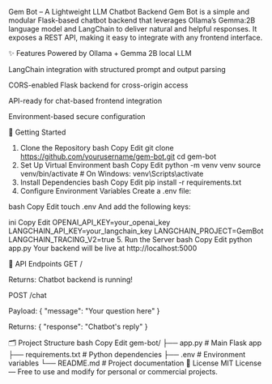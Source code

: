  Gem Bot – A Lightweight LLM Chatbot Backend
Gem Bot is a simple and modular Flask-based chatbot backend that leverages Ollama’s Gemma:2B language model and LangChain to deliver natural and helpful responses. It exposes a REST API, making it easy to integrate with any frontend interface.

✨ Features
Powered by Ollama + Gemma 2B local LLM

LangChain integration with structured prompt and output parsing

CORS-enabled Flask backend for cross-origin access

API-ready for chat-based frontend integration

Environment-based secure configuration

🚀 Getting Started
1. Clone the Repository
bash
Copy
Edit
git clone https://github.com/yourusername/gem-bot.git
cd gem-bot
2. Set Up Virtual Environment
bash
Copy
Edit
python -m venv venv
source venv/bin/activate  # On Windows: venv\Scripts\activate
3. Install Dependencies
bash
Copy
Edit
pip install -r requirements.txt
4. Configure Environment Variables
Create a .env file:

bash
Copy
Edit
touch .env
And add the following keys:

ini
Copy
Edit
OPENAI_API_KEY=your_openai_key
LANGCHAIN_API_KEY=your_langchain_key
LANGCHAIN_PROJECT=GemBot
LANGCHAIN_TRACING_V2=true
5. Run the Server
bash
Copy
Edit
python app.py
Your backend will be live at http://localhost:5000

🧠 API Endpoints
GET /

Returns: Chatbot backend is running!

POST /chat

Payload: { "message": "Your question here" }

Returns: { "response": "Chatbot's reply" }

🗂️ Project Structure
bash
Copy
Edit
gem-bot/
├── app.py               # Main Flask app
├── requirements.txt     # Python dependencies
├── .env                 # Environment variables
└── README.md            # Project documentation
📄 License
MIT License — Free to use and modify for personal or commercial projects.
